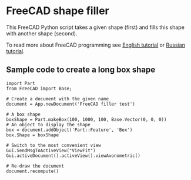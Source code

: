# FreeCAD shape filler
This FreeCAD Python script takes a given shape (first) and fills this shape with another shape (second).

To read more about FreeCAD programming see [English tutorial](https://www.freecadweb.org/wiki/Python_scripting_tutorial) or [Russian tutorial](https://www.freecadweb.org/wiki/Python_scripting_tutorial/ru).

## Sample code to create a long box shape
```
import Part
from FreeCAD import Base;

# Create a document with the given name
document = App.newDocument('FreeCAD filler test')

# A box shape
boxShape = Part.makeBox(100, 1000, 100, Base.Vector(0, 0, 0))
# An object to display the shape
box = document.addObject('Part::Feature', 'Box')
box.Shape = boxShape

# Switch to the most convenient view
Gui.SendMsgToActiveView("ViewFit")
Gui.activeDocument().activeView().viewAxonometric()

# Re-draw the document
document.recompute()
```

